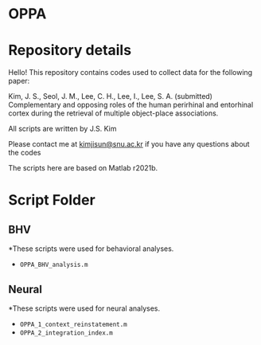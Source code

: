 # OPPA

# Repository details
Hello!
This repository contains codes used to collect data for the following paper:

Kim, J. S., Seol, J. M., Lee, C. H., Lee, I., Lee, S. A. (submitted) Complementary and opposing roles of the human perirhinal and entorhinal cortex during the retrieval of multiple object-place associations.

All scripts are written by J.S. Kim

Please contact me at kimjisun@snu.ac.kr if you have any questions about the codes

The scripts here are based on Matlab r2021b.

# Script Folder
## BHV
*These scripts were used for behavioral analyses.

- `OPPA_BHV_analysis.m`

## Neural
*These scripts were used for neural analyses.

- `OPPA_1_context_reinstatement.m`
- `OPPA_2_integration_index.m`
